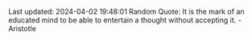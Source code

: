 Last updated: 2024-04-02 19:48:01
Random Quote: It is the mark of an educated mind to be able to entertain a thought without accepting it. - Aristotle